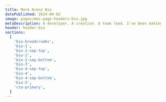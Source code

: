 ```yaml
---
title: Mark Arenz Bio
datePublished: 2024-04-02
image: pages/mms-page-headers-bio.jpg
metaDescription: A developer. A creative. A team lead. I've been making stuff with logic for over 30 years.
header: header-bio
sections:
  [
    'bio-breadcrumbs',
    'bio-1',
    'bio-2-sep-top',
    'bio-2',
    'bio-2-sep-bottom',
    'bio-3',
    'bio-4-sep-top',
    'bio-4',
    'bio-4-sep-bottom',
    'bio-5',
    'cta-primary',
  ]
---
```

